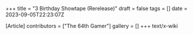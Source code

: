 +++
title = "3 Birthday Showtape (Rerelease)"
draft = false
tags = []
date = 2023-09-05T22:23:07Z

[Article]
contributors = ["The 64th Gamer"]
gallery = []
+++
text/x-wiki